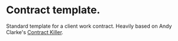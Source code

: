 # Contract template.

Standard template for a client work contract. Heavily based on 
Andy Clarke's [Contract Killer](https://gist.github.com/malarkey/4031110).